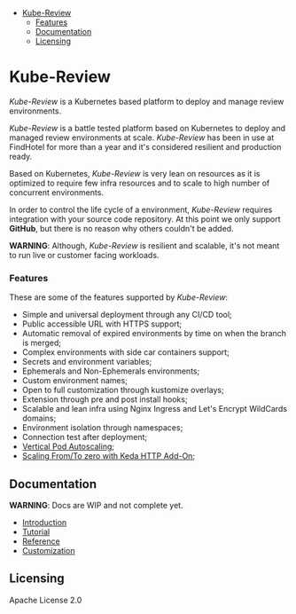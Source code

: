 - [Kube-Review](#kube-review)
    + [Features](#features)
  * [Documentation](#documentation)
  * [Licensing](#licensing)

# Kube-Review

*Kube-Review* is a Kubernetes based platform to deploy and manage review environments.

*Kube-Review* is a battle tested platform based on Kubernetes to deploy and managed review environments at scale. *Kube-Review* has been in use at FindHotel for more than a year and it's considered resilient and production ready.

Based on Kubernetes, *Kube-Review* is very lean on resources as it is optimized to require few infra resources and to scale to high number of concurrent environments.

In order to control the life cycle of a environment, *Kube-Review* requires integration with your source code repository. At this point we only support **GitHub**, but there is no reason why others couldn't be added.

**WARNING**: Although, *Kube-Review* is resilient and scalable, it's not meant to run live or customer facing workloads.

### Features

These are some of the features supported by *Kube-Review*:

- Simple and universal deployment through any CI/CD tool;
- Public accessible URL with HTTPS support;
- Automatic removal of expired environments by time on when the branch is merged;
- Complex environments with side car containers support;
- Secrets and environment variables;
- Ephemerals and Non-Ephemerals environments;
- Custom environment names;
- Open to full customization through kustomize overlays;
- Extension through pre and post install hooks;
- Scalable and lean infra using Nginx Ingress and Let's Encrypt WildCards domains;
- Environment isolation through namespaces;
- Connection test after deployment;
- [Vertical Pod Autoscaling](https://cloud.google.com/kubernetes-engine/docs/concepts/verticalpodautoscaler);
- [Scaling From/To zero with Keda HTTP Add-On](https://github.com/kedacore/charts/tree/main/http-add-on);

## Documentation

**WARNING**: Docs are WIP and not complete yet.

- [Introduction](docs/introduction.md)
- [Tutorial](docs/tutorial.md)
- [Reference](docs/reference.md)
- [Customization](docs/customization.md)

## Licensing

Apache License 2.0
